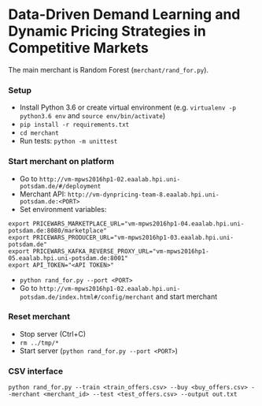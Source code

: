 # Data-Driven Demand Learning and Dynamic Pricing Strategies in Competitive Markets

The main merchant is Random Forest (`merchant/rand_for.py`).

### Setup

* Install Python 3.6 or create virtual environment (e.g. `virtualenv -p python3.6 env` and `source env/bin/activate`)
* `pip install -r requirements.txt`
* `cd merchant`
* Run tests: `python -m unittest`

### Start merchant on platform

* Go to `http://vm-mpws2016hp1-02.eaalab.hpi.uni-potsdam.de/#/deployment`
* Merchant API: `http://vm-dynpricing-team-8.eaalab.hpi.uni-potsdam.de:<PORT>`
* Set environment variables:
```
export PRICEWARS_MARKETPLACE_URL="vm-mpws2016hp1-04.eaalab.hpi.uni-potsdam.de:8080/marketplace"
export PRICEWARS_PRODUCER_URL="vm-mpws2016hp1-03.eaalab.hpi.uni-potsdam.de"
export PRICEWARS_KAFKA_REVERSE_PROXY_URL="vm-mpws2016hp1-05.eaalab.hpi.uni-potsdam.de:8001"
export API_TOKEN="<API TOKEN>"
```
* `python rand_for.py --port <PORT>`
* Go to `http://vm-mpws2016hp1-02.eaalab.hpi.uni-potsdam.de/index.html#/config/merchant` and start merchant

### Reset merchant

* Stop server (Ctrl+C)
* `rm ../tmp/*`
* Start server (`python rand_for.py --port <PORT>`)

### CSV interface

`python rand_for.py --train <train_offers.csv> --buy <buy_offers.csv> --merchant <merchant_id> --test <test_offers.csv> --output out.txt`

